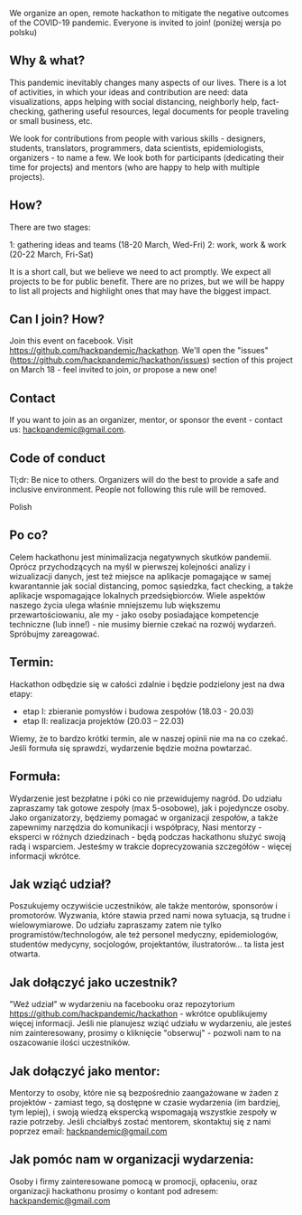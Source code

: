We organize an open, remote hackathon to mitigate the negative outcomes of the COVID-19 pandemic. Everyone is invited to join! (poniżej wersja po polsku)

## Why & what?

This pandemic inevitably changes many aspects of our lives. There is a lot of activities, in which your ideas and contribution are need: data visualizations, apps helping with social distancing, neighborly help, fact-checking, gathering useful resources, legal documents for people traveling or small business, etc.

We look for contributions from people with various skills - designers, students, translators, programmers, data scientists, epidemiologists, organizers - to name a few. We look both for participants (dedicating their time for projects) and mentors (who are happy to help with multiple projects).

## How?

There are two stages:

1: gathering ideas and teams (18-20 March, Wed-Fri)
2: work, work & work (20-22 March, Fri-Sat)

It is a short call, but we believe we need to act promptly. We expect all projects to be for public benefit. There are no prizes, but we will be happy to list all projects and highlight ones that may have the biggest impact.


## Can I join? How?

Join this event on facebook. Visit https://github.com/hackpandemic/hackathon. We'll open the "issues" (https://github.com/hackpandemic/hackathon/issues) section of this project on March 18 - feel invited to join, or propose a new one!

## Contact

If you want to join as an organizer, mentor, or sponsor the event - contact us: hackpandemic@gmail.com.


## Code of conduct

Tl;dr: Be nice to others. Organizers will do the best to provide a safe and inclusive environment. People not following this rule will be removed.





Polish

## Po co?

Celem hackathonu jest minimalizacja negatywnych skutków pandemii. Oprócz przychodzących na myśl w pierwszej kolejności analizy i wizualizacji danych, jest też miejsce na aplikacje pomagające w samej kwarantannie jak social distancing, pomoc sąsiedzka, fact checking, a także aplikacje wspomagające lokalnych przedsiębiorców.
Wiele aspektów naszego życia ulega właśnie mniejszemu lub większemu przewartościowaniu, ale my - jako osoby posiadające kompetencje techniczne (lub inne!) - nie musimy biernie czekać na rozwój wydarzeń. Spróbujmy zareagować.


## Termin:

Hackathon odbędzie się w całości zdalnie i będzie podzielony jest na dwa etapy:

- etap I: zbieranie pomysłów i budowa zespołów (18.03 - 20.03)
- etap II: realizacja projektów (20.03 – 22.03)

Wiemy, że to bardzo krótki termin, ale w naszej opinii nie ma na co czekać. Jeśli formuła się sprawdzi, wydarzenie będzie można powtarzać.


## Formuła:

Wydarzenie jest bezpłatne i póki co nie przewidujemy nagród. Do udziału zapraszamy tak gotowe zespoły (max 5-osobowe), jak i pojedyncze osoby. Jako organizatorzy, będziemy pomagać w organizacji zespołów, a także zapewnimy narzędzia do komunikacji i współpracy, Nasi mentorzy - eksperci w różnych dziedzinach - będą podczas hackathonu służyć swoją radą i wsparciem.
Jesteśmy w trakcie doprecyzowania szczegółów - więcej informacji wkrótce.


## Jak wziąć udział?

Poszukujemy oczywiście uczestników, ale także mentorów, sponsorów i promotorów.
Wyzwania, które stawia przed nami nowa sytuacja, są trudne i wielowymiarowe. Do udziału zapraszamy zatem nie tylko programistów/technologów, ale też personel medyczny, epidemiologów, studentów medycyny, socjologów, projektantów, ilustratorów... ta lista jest otwarta.


## Jak dołączyć jako uczestnik?

"Weź udział" w wydarzeniu na facebooku oraz repozytorium https://github.com/hackpandemic/hackathon - wkrótce opublikujemy więcej informacji.
Jeśli nie planujesz wziąć udziału w wydarzeniu, ale jesteś nim zainteresowany, prosimy o kliknięcie "obserwuj" - pozwoli nam to na oszacowanie ilości uczestników.


## Jak dołączyć jako mentor:

Mentorzy to osoby, które nie są bezpośrednio zaangażowane w żaden z projektów - zamiast tego, są dostępne w czasie wydarzenia (im bardziej, tym lepiej), i swoją wiedzą ekspercką wspomagają wszystkie zespoły w razie potrzeby.
Jeśli chciałbyś zostać mentorem, skontaktuj się z nami poprzez email: hackpandemic@gmail.com


## Jak pomóc nam w organizacji wydarzenia:

Osoby i firmy zainteresowane pomocą w promocji, opłaceniu, oraz organizacji hackathonu prosimy o kontant pod adresem: hackpandemic@gmail.com
